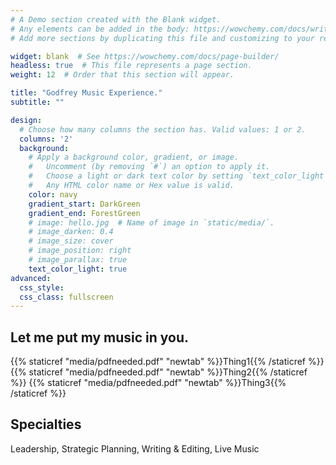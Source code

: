 ```yaml
---
# A Demo section created with the Blank widget.
# Any elements can be added in the body: https://wowchemy.com/docs/writing-markdown-latex/
# Add more sections by duplicating this file and customizing to your requirements.

widget: blank  # See https://wowchemy.com/docs/page-builder/
headless: true  # This file represents a page section.
weight: 12  # Order that this section will appear.

title: "Godfrey Music Experience."
subtitle: ""

design:
  # Choose how many columns the section has. Valid values: 1 or 2.
  columns: '2'
  background:
    # Apply a background color, gradient, or image.
    #   Uncomment (by removing `#`) an option to apply it.
    #   Choose a light or dark text color by setting `text_color_light`.
    #   Any HTML color name or Hex value is valid.
    color: navy
    gradient_start: DarkGreen
    gradient_end: ForestGreen
    # image: hello.jpg  # Name of image in `static/media/`.
    # image_darken: 0.4
    # image_size: cover
    # image_position: right
    # image_parallax: true
    text_color_light: true
advanced:
  css_style:
  css_class: fullscreen
---
```


## Let me put my music in you.
{{% staticref "media/pdfneeded.pdf" "newtab" %}}Thing1{{% /staticref %}}
{{% staticref "media/pdfneeded.pdf" "newtab" %}}Thing2{{% /staticref %}}
{{% staticref "media/pdfneeded.pdf" "newtab" %}}Thing3{{% /staticref %}}


## Specialties

Leadership, Strategic Planning, Writing & Editing, Live Music



